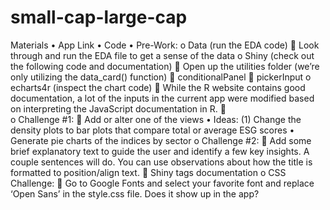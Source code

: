 # small-cap-large-cap

Materials
•	App Link
•	Code
•	Pre-Work:
o	Data (run the EDA code)
	Look through and run the EDA file to get a sense of the data
o	Shiny (check out the following code and documentation)
	Open up the utilities folder (we’re only utilizing the data_card() function)
	conditionalPanel
	pickerInput
o	echarts4r (inspect the chart code)
	While the R website contains good documentation, a lot of the inputs in the current app were modified based on interpreting the JavaScript documentation in R. 
	
o	Challenge #1:
	Add or alter one of the views
•	Ideas: (1) Change the density plots to bar plots that compare total or average ESG scores
•	Generate pie charts of the indices by sector
o	Challenge #2:
	Add some brief explanatory text to guide the user and identify a few key insights. A couple sentences will do. You can use observations about how the title is formatted to position/align text. 
	Shiny tags documentation
o	CSS Challenge:
	Go to Google Fonts and select your favorite font and replace ‘Open Sans’ in the style.css file. Does it show up in the app?

